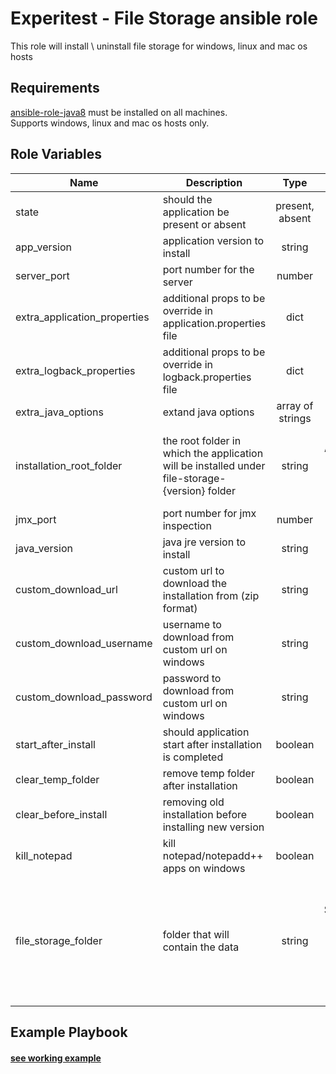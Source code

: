 Experitest - File Storage ansible role
=========

This role will install \ uninstall file storage for windows, linux and mac os hosts

Requirements
------------

[ansible-role-java8](https://github.com/ExperitestOfficial/ansible-role-java8) must be installed on all machines. <br>
Supports windows, linux and mac os hosts only.

Role Variables
--------------

| Name | Description | Type | Default | Required |
|------|-------------|:----:|:-----:|:-----:|
| state | should the application be present or absent | present, absent | present | no |
| app_version | application version to install | string | 12.12.7794 | no |
| server_port | port number for the server | number | 8082 | no |
| extra_application_properties | additional props to be override in application.properties file | dict | {} | no |
| extra_logback_properties | additional props to be override in logback.properties file | dict | {} | no |
| extra_java_options | extand java options | array of strings | [] | no |
| installation_root_folder | the root folder in which the application will be installed under file-storage-{version} folder | string | for mac: /Applications/Experitest <br> for windows: C:\\Experitest <br> for linux: /opt/Experitest | no |
| jmx_port | port number for jmx inspection | number | 51236 | no |
| java_version | java jre version to install | string | 1.8.0_181 | no |
| custom_download_url | custom url to download the installation from (zip format) | string |  | no |
| custom_download_username | username to download from custom url on windows | string |  | no |
| custom_download_password | password to download from custom url on windows | string |  | no |
| start_after_install | should application start after installation is completed | boolean | True | no |
| clear_temp_folder | remove temp folder after installation | boolean | False | no |
| clear_before_install | removing old installation before installing new version | boolean | False | no |
| kill_notepad | kill notepad/notepadd++ apps on windows | boolean | False | no |
| file_storage_folder | folder that will contain the data | string | for mac: /Library/Application Support/Experitest/file-storage <br> for windows: C:\\ProgramData\\file-storage <br> for linux: /var/lib/Experitest/file-storage | no |

Example Playbook
----------------

#### [see working example](/example)
